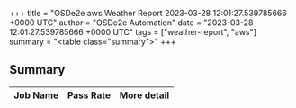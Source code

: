 +++
title = "OSDe2e aws Weather Report 2023-03-28 12:01:27.539785666 +0000 UTC"
author = "OSDe2e Automation"
date = "2023-03-28 12:01:27.539785666 +0000 UTC"
tags = ["weather-report", "aws"]
summary = "<table class=\"summary\"></table>"
+++
## Summary

| Job Name | Pass Rate | More detail |
|----------|-----------|-------------|




